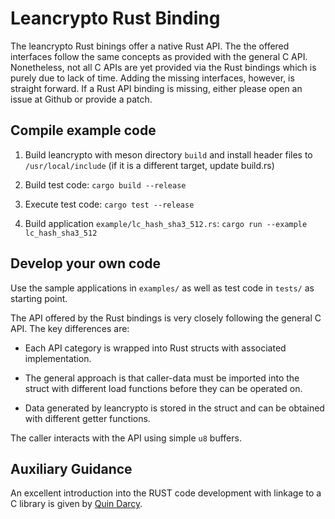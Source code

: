 # Leancrypto Rust Binding

The leancrypto Rust binings offer a native Rust API. The the offered interfaces follow the same concepts as provided with the general C API. Nonetheless, not all C APIs are yet provided via the Rust bindings which is purely due to lack of time. Adding the missing interfaces, however, is straight forward. If a Rust API binding is missing, either please open an issue at Github or provide a patch.

## Compile example code

1. Build leancrypto with meson directory `build` and install header files to `/usr/local/include` (if it is a different target, update build.rs)

2. Build test code: `cargo build --release`

3. Execute test code: `cargo test --release`

4. Build application `example/lc_hash_sha3_512.rs`: `cargo run --example lc_hash_sha3_512`

## Develop your own code

Use the sample applications in `examples/` as well as test code in `tests/` as
starting point.

The API offered by the Rust bindings is very closely following the general C API. The key differences are:

* Each API category is wrapped into Rust structs with associated implementation.

* The general approach is that caller-data must be imported into the struct with different load functions before they can be operated on.

* Data generated by leancrypto is stored in the struct and can be obtained with different getter functions.

The caller interacts with the API using simple `u8` buffers.

## Auxiliary Guidance

An excellent introduction into the RUST code development with linkage to a
C library is given by [Quin Darcy](https://github.com/Quin-Darcy/rust-c-ffi-guide).

